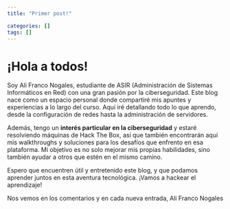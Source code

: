 ```yaml
---
title: "Primer post!"

categories: []
tags: []
---
```


 # ¡Hola a todos!

Soy Ali Franco Nogales, estudiante de ASIR (Administración de Sistemas Informáticos en Red) con una gran pasión por la ciberseguridad. Este blog nace como un espacio personal donde compartiré mis apuntes y experiencias a lo largo del curso. Aquí iré detallando todo lo que aprendo, desde la configuración de redes hasta la administración de servidores.

Además, tengo un **interés particular en la ciberseguridad** y estaré resolviendo máquinas de Hack The Box, así que también encontrarán aquí mis walkthroughs y soluciones para los desafíos que enfrento en esa plataforma. Mi objetivo es no solo mejorar mis propias habilidades, sino también ayudar a otros que estén en el mismo camino.

Espero que encuentren útil y entretenido este blog, y que podamos aprender juntos en esta aventura tecnológica. ¡Vamos a hackear el aprendizaje!

Nos vemos en los comentarios y en cada nueva entrada,
Ali Franco Nogales
